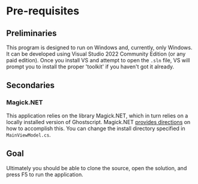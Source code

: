 # Pre-requisites

## Preliminaries

This program is designed to run on Windows and, currently, only Windows.
It can be developed using Visual Studio 2022 Community Edition (or any paid edition).
Once you install VS and attempt to open the `.sln` file, VS will prompt you to install the
proper 'toolkit' if you haven't got it already.

## Secondaries

### Magick.NET

This application relies on the library Magick.NET, which in turn relies on a locally installed version of Ghostscript.
Magick.NET [provides directions](https://github.com/dlemstra/Magick.NET/blob/main/docs/Readme.md#ghostscript) on how to accomplish this.
You can change the install directory specified in `MainViewModel.cs`.


## Goal

Ultimately you should be able to clone the source, open the solution, and press F5 to run the application.